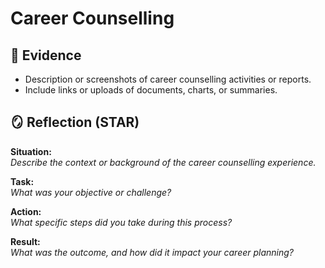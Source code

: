# Career Counselling

## 📁 Evidence
- Description or screenshots of career counselling activities or reports.
- Include links or uploads of documents, charts, or summaries.

## 🪞 Reflection (STAR)

**Situation:**  
_Describe the context or background of the career counselling experience._

**Task:**  
_What was your objective or challenge?_

**Action:**  
_What specific steps did you take during this process?_

**Result:**  
_What was the outcome, and how did it impact your career planning?_
